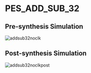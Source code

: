 # PES_ADD_SUB_32

## Pre-synthesis Simulation
![addsub32noclk](https://github.com/yagnavivek/PES_ADD_SUB_32/assets/93475824/2ff9cdf9-ad95-4c19-981c-35d48a41fa5c)

## Post-synthesis Simulation
![addsub32noclkpost](https://github.com/yagnavivek/PES_ADD_SUB_32/assets/93475824/b2c70a92-ad60-4d06-961f-ff966fa72c43)
